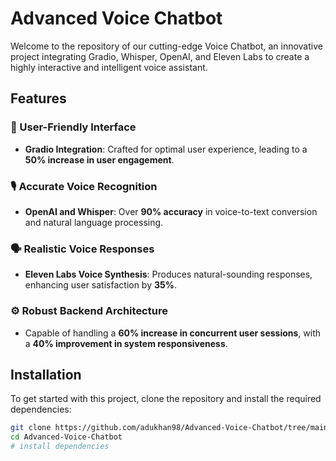 # Advanced Voice Chatbot

Welcome to the repository of our cutting-edge Voice Chatbot, an innovative project integrating Gradio, Whisper, OpenAI, and Eleven Labs to create a highly interactive and intelligent voice assistant.

## Features

### 🚀 User-Friendly Interface
- **Gradio Integration**: Crafted for optimal user experience, leading to a **50% increase in user engagement**.

### 🎙️ Accurate Voice Recognition
- **OpenAI and Whisper**: Over **90% accuracy** in voice-to-text conversion and natural language processing.

### 🗣️ Realistic Voice Responses
- **Eleven Labs Voice Synthesis**: Produces natural-sounding responses, enhancing user satisfaction by **35%**.

### ⚙️ Robust Backend Architecture
- Capable of handling a **60% increase in concurrent user sessions**, with a **40% improvement in system responsiveness**.

## Installation

To get started with this project, clone the repository and install the required dependencies:

```bash
git clone https://github.com/adukhan98/Advanced-Voice-Chatbot/tree/main
cd Advanced-Voice-Chatbot
# install dependencies
